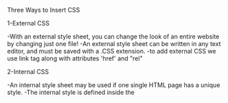 Three Ways to Insert CSS


1-External CSS 

-With an external style sheet, you can change the look of an entire website by changing just one file!
-An external style sheet can be written in any text editor, and must be saved with a .CSS extension.
-to add external CSS we use link tag along with attributes 'href' and "rel" 


2-Internal CSS

-An internal style sheet may be used if one single HTML page has a unique style.
-The internal style is defined inside the <style> element, inside the head section.

3-Inline CSS

-An inline style may be used to apply a unique style for a single element.
-to and inline CSS we have to add CSS inside the Starting tag of element.



Most Important Point Which Makes You Pro In CSS

-The meaning of cascading in CSS is something coming top to down.
-So Browser Scans the CSS from top to down and implement the last CSS property of the respective element.
-The Order Of Cascading are inline > internal or external > Default 